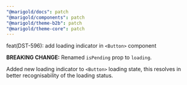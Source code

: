 ```yaml
---
"@marigold/docs": patch
"@marigold/components": patch
"@marigold/theme-b2b": patch
"@marigold/theme-core": patch
---
```


feat(DST-596): add loading indicator in `<Button>` component

**BREAKING CHANGE:**
Renamed `isPending` prop to `loading`.
 
Added new loading indicator to `<Button>` loading state, this resolves in better recognisability of the loading status.

